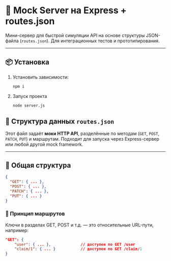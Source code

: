 # 🧪 Mock Server на Express + routes.json

Мини-сервер для быстрой симуляции API на основе структуры JSON-файла (`routes.json`). Для интеграционных тестов и прототипирования.

---

## 📦 Установка

1. Установить зависимости:
   ```bash
   npm i

2. Запуск проекта
   ```bash
   node server.js

## 🧩 Структура данных `routes.json`

Этот файл задаёт **моки HTTP API**, разделённые по методам (`GET`, `POST`, `PATCH`, `PUT`) и маршрутам. Подходит для запуска через Express-сервер или любой другой mock framework.

---

## 📂 Общая структура

```json
{
  "GET": { ... },
  "POST": { ... },
  "PATCH": { ... },
  "PUT": { ... }
}
```

### 🧠 Принцип маршрутов
Ключи в разделах GET, POST и т.д. — это относительные URL-пути, например:
```json
"GET": {
    "user": { ... },             // доступен по GET /user
    "claim/1": { ... }           // доступен по GET /claim/1
}
```
